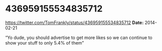 # 436959155534835712
https://twitter.com/TomFrankly/status/436959155534835712
**Date:** 2014-02-21

“Yo dude, you should advertise to get more likes so we can continue to show your stuff to only 5.4% of them”
